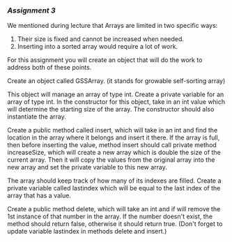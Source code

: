 ### _Assignment 3_

We mentioned during lecture that Arrays are limited in two specific ways:  
1) Their size is fixed and cannot be increased when needed.  
2) Inserting into a sorted array would require a lot of work.  

For this assignment you will create an object that will do the work to address both of these points.  


Create an object called GSSArray. (it stands for growable self-sorting array)

This object will manage an array of type int.
Create a private variable for an array of type int.
In the constructor for this object, take in an int value which will determine the starting size of the array.
The constructor should also instantiate the array.

Create a public method called insert, which will take in an int and find the location in the array where it belongs and insert it there.
If the array is full, then before inserting the value, method insert should call private method increaseSize, which will create a new array which is double the size of the current array. Then it will copy the values from the original array into the new array and set the private variable to this new array.

The array should keep track of how many of its indexes are filled. Create a private variable called lastindex which will be equal to the last index of the array that has a value.

Create a public method delete, which will take an int and if will remove the 1st instance of that number in the array. If the number doesn't exist, the method should return false, otherwise it should return true. (Don't forget to update variable lastindex in methods delete and insert.)

